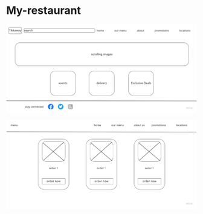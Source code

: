 # My-restaurant

![Wireframes](Wireframes-Template(1).jpg)

![Wireframes2](Wireframes-Template.jpg)
